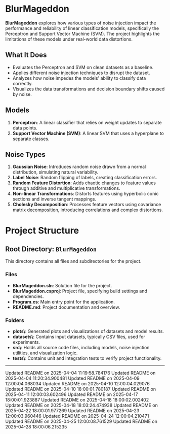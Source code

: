 # BlurMageddon

**BlurMageddon** explores how various types of noise injection impact the performance and reliability of linear classification models, specifically the Perceptron and Support Vector Machine (SVM). The project highlights the limitations of these models under real-world data distortions.

## What It Does
- Evaluates the Perceptron and SVM on clean datasets as a baseline.
- Applies different noise injection techniques to disrupt the dataset.
- Analyzes how noise impedes the models' ability to classify data correctly.
- Visualizes the data transformations and decision boundary shifts caused by noise.

## Models
1. **Perceptron**: A linear classifier that relies on weight updates to separate data points.
2. **Support Vector Machine (SVM)**: A linear SVM that uses a hyperplane to separate classes.

## Noise Types
1. **Gaussian Noise**: Introduces random noise drawn from a normal distribution, simulating natural variability.
2. **Label Noise**: Random flipping of labels, creating classification errors.
3. **Random Feature Distortion**: Adds chaotic changes to feature values through additive and multiplicative transformations.
4. **Non-linear Transformations**: Distorts features using hyperbolic conic sections and inverse tangent mappings.
5. **Cholesky Decomposition**: Processes feature vectors using covariance matrix decomposition, introducing correlations and complex distortions.

# Project Structure

## Root Directory: `BlurMageddon`
This directory contains all files and subdirectories for the project.

### Files
- **BlurMageddon.sln**: Solution file for the project.
- **BlurMageddon.csproj**: Project file, specifying build settings and dependencies.
- **Program.cs**: Main entry point for the application.
- **README.md**: Project documentation and overview.

### Folders
- **plots\\**: Generated plots and visualizations of datasets and model results.
- **datasets\\**: Contains input datasets, typically CSV files, used for experiments.
- **src\\**: Holds all source code files, including models, noise injection utilities, and visualization logic.
- **tests\\**: Contains unit and integration tests to verify project functionality.


---


Updated README on 2025-04-04 11:19:58.784176
Updated README on 2025-04-04 11:20:34.900481
Updated README on 2025-04-09 12:00:04.068034
Updated README on 2025-04-10 12:00:04.029076
Updated README on 2025-04-10 18:00:01.780187
Updated README on 2025-04-11 12:00:03.602496
Updated README on 2025-04-17 18:00:01.923887
Updated README on 2025-04-18 18:00:02.002402
Updated README on 2025-04-18 18:03:24.474938
Updated README on 2025-04-22 18:00:01.977269
Updated README on 2025-04-23 12:00:03.960446
Updated README on 2025-04-24 12:00:04.210471
Updated README on 2025-04-25 12:00:08.761529
Updated README on 2025-04-28 18:00:06.215235